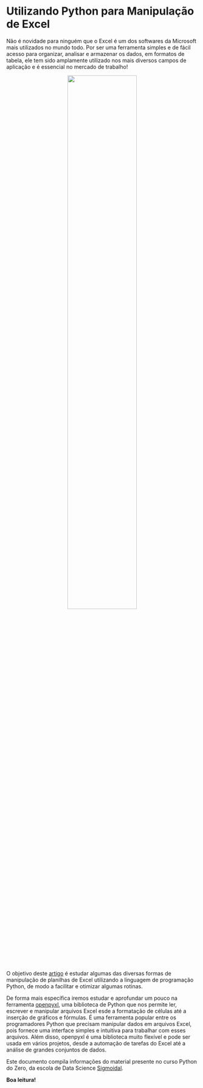 # Utilizando Python para Manipulação de Excel

Não é novidade para ninguém que o Excel é um dos softwares da Microsoft mais utilizados no mundo todo. Por ser uma ferramenta simples e de fácil acesso para organizar, analisar e armazenar os dados, em formatos de tabela, ele tem sido amplamente utilizado nos mais diversos campos de aplicação e é essencial no mercado de trabalho!

<p align="center">
  <img src="excel.jpg" width=60% >
</p>


O objetivo deste [artigo](https://github.com/joaomarcelofc/Python_Manipulacao_Excel/blob/main/Utilizando_Python_para_manipulacao_Excel.ipynb) é estudar algumas das diversas formas de manipulação de planilhas de Excel utilizando a linguagem de programação Python, de modo a facilitar e otimizar algumas rotinas.

De forma mais específica iremos estudar e aprofundar um pouco na ferramenta [openpyxl](https://openpyxl.readthedocs.io/en/stable/), uma biblioteca de Python que nos permite ler, escrever e manipular arquivos Excel esde a formatação de células até a inserção de gráficos e fórmulas. É uma ferramenta popular entre os programadores Python que precisam manipular dados em arquivos Excel, pois fornece uma interface simples e intuitiva para trabalhar com esses arquivos. Além disso, openpyxl é uma biblioteca muito flexível e pode ser usada em vários projetos, desde a automação de tarefas do Excel até a análise de grandes conjuntos de dados.

Este documento compila informações do material presente no curso Python do Zero, da escola de Data Science [Sigmoidal](https://sigmoidal.ai/).

**Boa leitura!**
